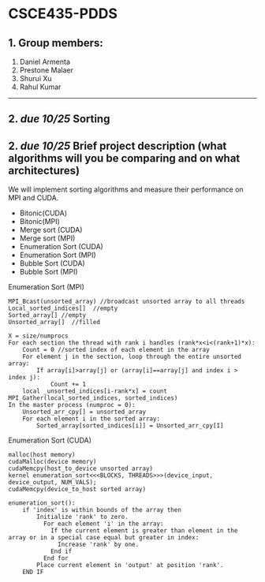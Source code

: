 # CSCE435-PDDS

## 1. Group members:
1. Daniel Armenta
2. Prestone Malaer
3. Shurui Xu
4. Rahul Kumar

---

## 2. _due 10/25_ Sorting

## 2. _due 10/25_ Brief project description (what algorithms will you be comparing and on what architectures)
We will implement sorting algorithms and measure their performance on MPI and CUDA.
- Bitonic(CUDA)
- Bitonic(MPI)
- Merge sort (CUDA)
- Merge sort (MPI)
- Enumeration Sort (CUDA)
- Enumeration Sort (MPI)
- Bubble Sort (CUDA)
- Bubble Sort (MPI)

Enumeration Sort (MPI)
```
MPI_Bcast(unsorted_array) //broadcast unsorted array to all threads
Local_sorted_indices[]  //empty
Sorted_array[] //empty
Unsorted_array[]  //filled

X = size/numprocs
For each section the thread with rank i handles (rank*x<i<(rank+1)*x):
	Count = 0 //sorted index of each element in the array
	For element j in the section, loop through the entire unsorted array:
		If array[i]>array[j] or (array[i]==array[j] and index i > index j):
			Count += 1
	local _unsorted_indices[i-rank*x] = count
MPI_Gather(local_sorted_indices, sorted_indices) 
In the master process (numproc = 0):
	Unsorted_arr_cpy[] = unsorted_array
	For each element i in the sorted array:
		Sorted_array[sorted_indices[i]] = Unsorted_arr_cpy[I]
```
Enumeration Sort (CUDA) 
```
malloc(host memory)
cudaMalloc(device memory)
cudaMemcpy(host_to_device unsorted array)
kernel enumeration_sort<<<BLOCKS, THREADS>>>(device_input, device_output, NUM_VALS);
cudaMemcpy(device_to_host sorted array)
	
enumeration_sort():
	if 'index' is within bounds of the array then
		Initialize 'rank' to zero.
		  For each element 'i' in the array:
		    If the current element is greater than element in the array or in a special case equal but greater in index:
		      Increase 'rank' by one.
		    End if
		  End for
		Place current element in 'output' at position 'rank'.
	END IF
```

